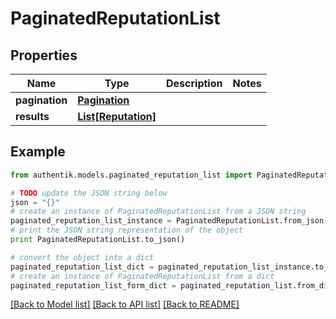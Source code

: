 # PaginatedReputationList


## Properties
Name | Type | Description | Notes
------------ | ------------- | ------------- | -------------
**pagination** | [**Pagination**](Pagination.md) |  | 
**results** | [**List[Reputation]**](Reputation.md) |  | 

## Example

```python
from authentik.models.paginated_reputation_list import PaginatedReputationList

# TODO update the JSON string below
json = "{}"
# create an instance of PaginatedReputationList from a JSON string
paginated_reputation_list_instance = PaginatedReputationList.from_json(json)
# print the JSON string representation of the object
print PaginatedReputationList.to_json()

# convert the object into a dict
paginated_reputation_list_dict = paginated_reputation_list_instance.to_dict()
# create an instance of PaginatedReputationList from a dict
paginated_reputation_list_form_dict = paginated_reputation_list.from_dict(paginated_reputation_list_dict)
```
[[Back to Model list]](../README.md#documentation-for-models) [[Back to API list]](../README.md#documentation-for-api-endpoints) [[Back to README]](../README.md)


